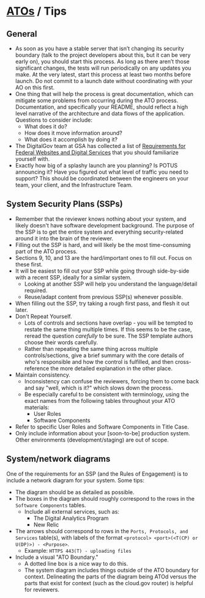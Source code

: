 # [ATOs](README.md) / Tips

## General

- As soon as you have a stable server that isn’t changing its security boundary (talk to the project developers about this, but it can be very early on), you should start this process. As long as there aren’t those significant changes, the tests will run periodically on any updates you make. At the very latest, start this process at least two months before launch. Do not commit to a launch date without coordinating with your AO on this first.
- One thing that will help the process is great documentation, which can mitigate some problems from occurring during the ATO process. Documentation, and specifically your README, should reflect a high level narrative of the architecture and data flows of the application. Questions to consider include:
  - What does it do?
  - How does it move information around?
  - What does it accomplish by doing it?
- The DigitalGov team at GSA has collected a list of [Requirements for Federal Websites and Digital Services](http://www.digitalgov.gov/resources/checklist-of-requirements-for-federal-digital-services/) that you should familiarize yourself with.
- Exactly how big of a splashy launch are you planning? Is POTUS announcing it? Have you figured out what level of traffic you need to support? This should be coordinated between the engineers on your team, your client, and the Infrastructure Team.

## System Security Plans (SSPs)

- Remember that the reviewer knows nothing about your system, and likely doesn't have software development background. The purpose of the SSP is to get the entire system and everything security-related around it into the brain of the reviewer.
- Filling out the SSP is hard, and will likely be the most time-consuming part of the ATO process.
- Sections 9, 10, and 13 are the hard/important ones to fill out. Focus on these first.
- It will be easiest to fill out your SSP while going through side-by-side with a recent SSP, ideally for a similar system.
  - Looking at another SSP will help you understand the language/detail required.
  - Reuse/adapt content from previous SSP(s) whenever possible.
- When filling out the SSP, try taking a rough first pass, and flesh it out later.
- Don't Repeat Yourself.
  - Lots of controls and sections have overlap - you will be tempted to restate the same thing multiple times. If this seems to be the case, reread the question _carefully_ to be sure. The SSP template authors choose their words carefully.
  - Rather than repeating the same thing across multiple controls/sections, give a brief summary with the core details of who's responsible and how the control is fulfilled, and then cross-reference the more detailed explanation in the other place.
- Maintain consistency.
  - Inconsistency can confuse the reviewers, forcing them to come back and say "well, which is it?" which slows down the process.
  - Be especially careful to be consistent with terminology, using the exact names from the following tables throughout your ATO materials:
    - User Roles
    - Software Components
- Refer to specific User Roles and Software Components in Title Case.
- Only include information about your \[soon-to-be\] production system. Other environments (development/staging) are out of scope.

## System/network diagrams

One of the requirements for an SSP (and the Rules of Engagement) is to include a network diagram for your system. Some tips:

- The diagram should be as detailed as possible.
- The boxes in the diagram should roughly correspond to the rows in the `Software Components` tables.
  - Include all external services, such as:
    - The Digital Analytics Program
    - New Relic
- The arrows should correspond to rows in the `Ports, Protocols, and Services` table(s), with labels of the format `<protocol> <port>(<T(CP) or U(DP)>) - <Purpose>`.
  - Example: `HTTPS 443(T) - uploading files`
- Include a visual "ATO Boundary."
  - A dotted line box is a nice way to do this.
  - The system diagram includes things outside of the ATO boundary for context. Delineating the parts of the diagram being ATOd versus the parts that exist for context (such as the cloud.gov router) is helpful for reviewers.
